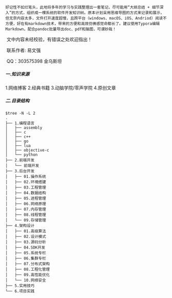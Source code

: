   	好记性不如烂笔头，此地将多年的学习与实践整理出一套笔记，尽可能用“大纲总结 + 细节深入”的方式，组织成一棵系统的软件开发知识树。原本计划采用思维导图的方式来记录和展示，但无奈内容太多，文件打开速度超慢，且跨平台（windows、macOS、iOS、Andriod）阅读不方便，好在有markdown技术，带来的方便和高效仿佛感觉命都长了。建议使用Typora编辑Markdown，配合pandoc批量导出doc、pdf和脑图，可谓妙哉！

​      文中内容未经校验，有错误之处欢迎指出！

​      联系作者:  易文强

​      QQ：303575398 金乌斯坦

##### 一.知识来源 

  1.网络博客
  2.经典书籍
  3.动脑学院/零声学院
  4.原创文章

##### 二.目录结构

```shell
$tree -N -L 2
.
├── 1.编程语言
│   ├── assembly
│   ├── c
│   ├── c++
│   ├── go
│   ├── lua
│   ├── objective-c
│   └── python
├── 2.前端开发
│   └── 前端开发
├── 3.后台开发
│   ├── 01.操作系统
│   ├── 02.环境搭建
│   ├── 03.工程管理
│   ├── 04.数据结构
│   ├── 05.进程管理
│   ├── 06.网络原理
│   ├── 07.内存管理
│   ├── 08.线程管理
│   └── 09.存储管理
├── 4.架构设计
│   ├── 01.高级算法
│   ├── 02.设计模式
│   ├── 03.源码分析
│   ├── 04.SDK开发
│   ├── 05.系统专栏
│   ├── 06.集群专栏
│   ├── 07.分布式架构
│   ├── 08.工程化管理
│   ├── 09.高性能优化
│   └── 10.网络安全
├── 5.实用技巧
└── 6.项目实践
```

